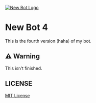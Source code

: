 [![New Bot Logo](https://new-bot.onenewhand.ml/new-bot.png)](https://new-bot.onenewhand.ml/)

# New Bot 4

This is the fourth version (haha) of my bot.

## ⚠️ Warning

This isn't finished.

## LICENSE

[MIT License](./LICENSE)
